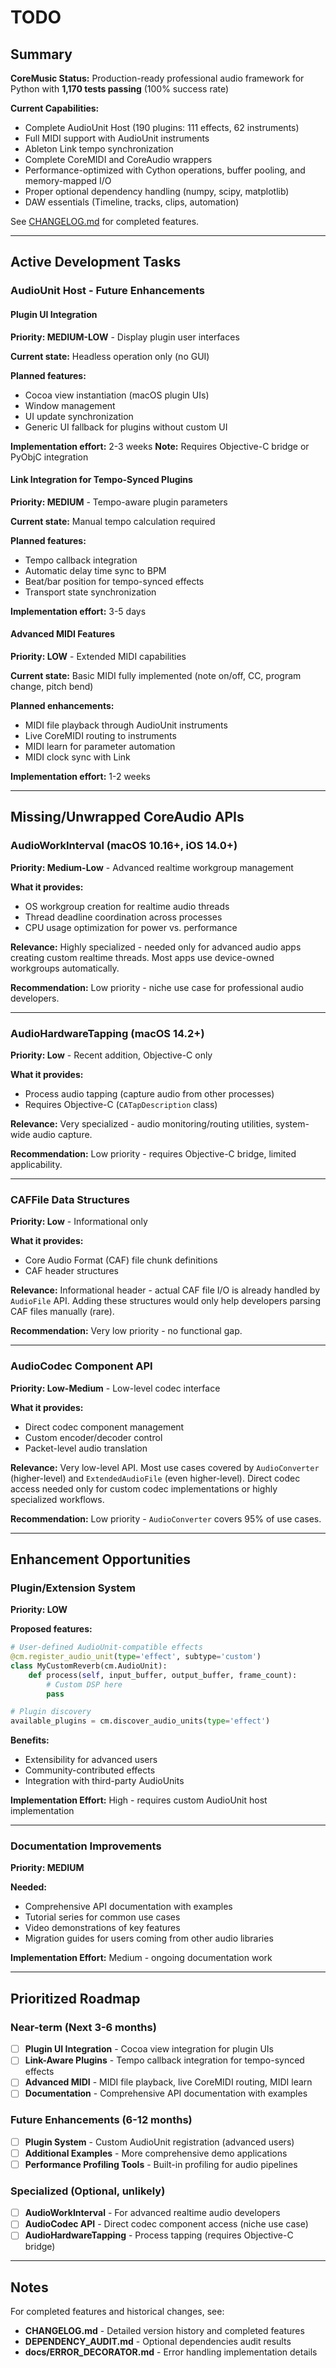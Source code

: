 # TODO

## Summary

**CoreMusic Status:** Production-ready professional audio framework for Python with **1,170 tests passing** (100% success rate)

**Current Capabilities:**
- Complete AudioUnit Host (190 plugins: 111 effects, 62 instruments)
- Full MIDI support with AudioUnit instruments
- Ableton Link tempo synchronization
- Complete CoreMIDI and CoreAudio wrappers
- Performance-optimized with Cython operations, buffer pooling, and memory-mapped I/O
- Proper optional dependency handling (numpy, scipy, matplotlib)
- DAW essentials (Timeline, tracks, clips, automation)

See [CHANGELOG.md](CHANGELOG.md) for completed features.

---

## Active Development Tasks

### AudioUnit Host - Future Enhancements

#### Plugin UI Integration
**Priority: MEDIUM-LOW** - Display plugin user interfaces

**Current state:** Headless operation only (no GUI)

**Planned features:**
- Cocoa view instantiation (macOS plugin UIs)
- Window management
- UI update synchronization
- Generic UI fallback for plugins without custom UI

**Implementation effort:** 2-3 weeks
**Note:** Requires Objective-C bridge or PyObjC integration

#### Link Integration for Tempo-Synced Plugins
**Priority: MEDIUM** - Tempo-aware plugin parameters

**Current state:** Manual tempo calculation required

**Planned features:**
- Tempo callback integration
- Automatic delay time sync to BPM
- Beat/bar position for tempo-synced effects
- Transport state synchronization

**Implementation effort:** 3-5 days

#### Advanced MIDI Features
**Priority: LOW** - Extended MIDI capabilities

**Current state:** Basic MIDI fully implemented (note on/off, CC, program change, pitch bend)

**Planned enhancements:**
- MIDI file playback through AudioUnit instruments
- Live CoreMIDI routing to instruments
- MIDI learn for parameter automation
- MIDI clock sync with Link

**Implementation effort:** 1-2 weeks

---

## Missing/Unwrapped CoreAudio APIs

### AudioWorkInterval (macOS 10.16+, iOS 14.0+)
**Priority: Medium-Low** - Advanced realtime workgroup management

**What it provides:**
- OS workgroup creation for realtime audio threads
- Thread deadline coordination across processes
- CPU usage optimization for power vs. performance

**Relevance:** Highly specialized - needed only for advanced audio apps creating custom realtime threads. Most apps use device-owned workgroups automatically.

**Recommendation:** Low priority - niche use case for professional audio developers.

---

### AudioHardwareTapping (macOS 14.2+)
**Priority: Low** - Recent addition, Objective-C only

**What it provides:**
- Process audio tapping (capture audio from other processes)
- Requires Objective-C (`CATapDescription` class)

**Relevance:** Very specialized - audio monitoring/routing utilities, system-wide audio capture.

**Recommendation:** Low priority - requires Objective-C bridge, limited applicability.

---

### CAFFile Data Structures
**Priority: Low** - Informational only

**What it provides:**
- Core Audio Format (CAF) file chunk definitions
- CAF header structures

**Relevance:** Informational header - actual CAF file I/O is already handled by `AudioFile` API. Adding these structures would only help developers parsing CAF files manually (rare).

**Recommendation:** Very low priority - no functional gap.

---

### AudioCodec Component API
**Priority: Low-Medium** - Low-level codec interface

**What it provides:**
- Direct codec component management
- Custom encoder/decoder control
- Packet-level audio translation

**Relevance:** Very low-level API. Most use cases covered by `AudioConverter` (higher-level) and `ExtendedAudioFile` (even higher-level). Direct codec access needed only for custom codec implementations or highly specialized workflows.

**Recommendation:** Low priority - `AudioConverter` covers 95% of use cases.

---

## Enhancement Opportunities

### Plugin/Extension System
**Priority: LOW**

**Proposed features:**
```python
# User-defined AudioUnit-compatible effects
@cm.register_audio_unit(type='effect', subtype='custom')
class MyCustomReverb(cm.AudioUnit):
    def process(self, input_buffer, output_buffer, frame_count):
        # Custom DSP here
        pass

# Plugin discovery
available_plugins = cm.discover_audio_units(type='effect')
```

**Benefits:**
- Extensibility for advanced users
- Community-contributed effects
- Integration with third-party AudioUnits

**Implementation Effort:** High - requires custom AudioUnit host implementation

---

### Documentation Improvements
**Priority: MEDIUM**

**Needed:**
- Comprehensive API documentation with examples
- Tutorial series for common use cases
- Video demonstrations of key features
- Migration guides for users coming from other audio libraries

**Implementation Effort:** Medium - ongoing documentation work

---

## Prioritized Roadmap

### Near-term (Next 3-6 months)
- [ ] **Plugin UI Integration** - Cocoa view integration for plugin UIs
- [ ] **Link-Aware Plugins** - Tempo callback integration for tempo-synced effects
- [ ] **Advanced MIDI** - MIDI file playback, live CoreMIDI routing, MIDI learn
- [ ] **Documentation** - Comprehensive API documentation with examples

### Future Enhancements (6-12 months)
- [ ] **Plugin System** - Custom AudioUnit registration (advanced users)
- [ ] **Additional Examples** - More comprehensive demo applications
- [ ] **Performance Profiling Tools** - Built-in profiling for audio pipelines

### Specialized (Optional, unlikely)
- [ ] **AudioWorkInterval** - For advanced realtime audio developers
- [ ] **AudioCodec API** - Direct codec component access (niche use case)
- [ ] **AudioHardwareTapping** - Process tapping (requires Objective-C bridge)

---

## Notes

For completed features and historical changes, see:
- **CHANGELOG.md** - Detailed version history and completed features
- **DEPENDENCY_AUDIT.md** - Optional dependencies audit results
- **docs/ERROR_DECORATOR.md** - Error handling implementation details
